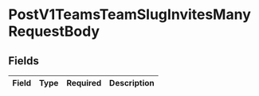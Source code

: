 # PostV1TeamsTeamSlugInvitesManyRequestBody


## Fields

| Field       | Type        | Required    | Description |
| ----------- | ----------- | ----------- | ----------- |